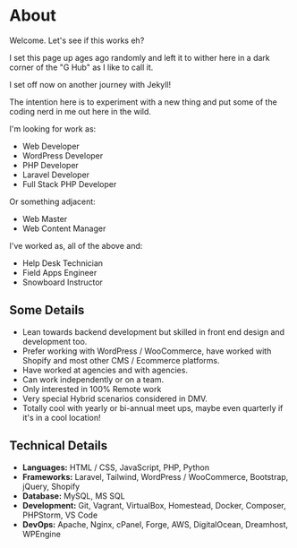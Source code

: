 # About

Welcome. Let's see if this works eh?

I set this page up ages ago randomly and left it to wither here in a dark corner of the "G Hub" as I like to call it.

I set off now on another journey with Jekyll!

The intention here is to experiment with a new thing and put some of the coding nerd in me out here in the wild.

I'm looking for work as:

* Web Developer 
* WordPress Developer 
* PHP Developer 
* Laravel Developer 
* Full Stack PHP Developer

Or something adjacent:

* Web Master
* Web Content Manager

I've worked as, all of the above and:

* Help Desk Technician
* Field Apps Engineer
* Snowboard Instructor

## Some Details
* Lean towards backend development but skilled in front end design and development too. 
* Prefer working with WordPress / WooCommerce, have worked with Shopify and most other CMS / Ecommerce platforms. 
* Have worked at agencies and with agencies. 
* Can work independently or on a team. 
* Only interested in 100% Remote work 
* Very special Hybrid scenarios considered in DMV. 
* Totally cool with yearly or bi-annual meet ups, maybe even quarterly if it's in a cool location!

## Technical Details

* **Languages:** HTML / CSS, JavaScript, PHP, Python
* **Frameworks:** Laravel, Tailwind, WordPress / WooCommerce, Bootstrap, jQuery, Shopify
* **Database:** MySQL, MS SQL
* **Development:** Git, Vagrant, VirtualBox, Homestead, Docker, Composer, PHPStorm, VS Code
* **DevOps:** Apache, Nginx, cPanel, Forge, AWS, DigitalOcean, Dreamhost, WPEngine